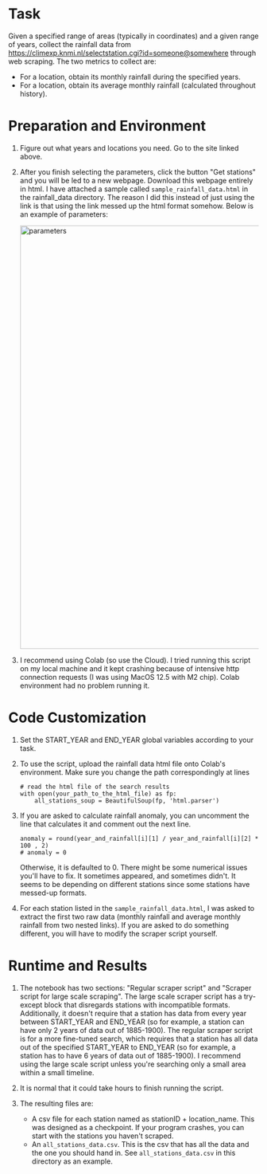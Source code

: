 # Task

Given a specified range of areas (typically in coordinates) and a given range of years, collect the rainfall data from https://climexp.knmi.nl/selectstation.cgi?id=someone@somewhere through web scraping. The two metrics to collect are:

   - For a location, obtain its monthly rainfall during the specified years.
   - For a location, obtain its average monthly rainfall (calculated throughout history).

# Preparation and Environment

1. Figure out what years and locations you need. Go to the site linked above.

2. After you finish selecting the parameters, click the button "Get stations" and you will be led to a new webpage. Download this webpage entirely in html. I have attached a sample called `sample_rainfall_data.html` in the rainfall_data directory. The reason I did this instead of just using the link is that using the link messed up the html format somehow. Below is an example of parameters:

   <img width="850" alt="parameters" src="https://github.com/siennahsu/IOWC-Projects/assets/104809870/9b621b49-d68f-4d06-9e49-9ef7bba718fb">

3. I recommend using Colab (so use the Cloud). I tried running this script on my local machine and it kept crashing because of intensive     http connection requests (I was using MacOS 12.5 with M2 chip). Colab environment had no problem running it.

# Code Customization

1. Set the START_YEAR and END_YEAR global variables according to your task.

2. To use the script, upload the rainfall data html file onto Colab's environment. Make sure you change the path correspondingly at lines
   
   ```
   # read the html file of the search results
   with open(your_path_to_the_html_file) as fp:
       all_stations_soup = BeautifulSoup(fp, 'html.parser')
   ```

3. If you are asked to calculate rainfall anomaly, you can uncomment the line that calculates it and comment out the next line. 

   ```
   anomaly = round(year_and_rainfall[i][1] / year_and_rainfall[i][2] * 100 , 2)
   # anomaly = 0
   ```
      Otherwise, it is defaulted to 0. There might be some numerical issues you'll have to fix. It sometimes appeared, and sometimes didn't. It seems to be depending on different stations since some stations have messed-up formats.

4. For each station listed in the `sample_rainfall_data.html`, I was asked to extract the first two raw data (monthly rainfall and average monthly rainfall from two nested links). If you are asked to do something different, you will have to modify the scraper script yourself.


# Runtime and Results

1. The notebook has two sections: "Regular scraper script" and "Scraper script for large scale scraping". The large scale scraper script has a try-except block that disregards stations with incompatible formats. Additionally, it doesn't require that a station has data from every year between START_YEAR and END_YEAR (so for example, a station can have only 2 years of data out of 1885-1900). The regular scraper script is for a more fine-tuned search, which requires that a station has all data out of the specified START_YEAR to END_YEAR (so for example, a station has to have 6 years of data out of 1885-1900). I recommend using the large scale script unless you're searching only a small area within a small timeline.

2. It is normal that it could take hours to finish running the script.
    
3. The resulting files are:
   - A csv file for each station named as stationID + location_name. This was designed as a checkpoint. If your program crashes, you can start with the stations you haven't scraped.
   - An `all_stations_data.csv`. This is the csv that has all the data and the one you should hand in. See `all_stations_data.csv` in this directory as an example.
